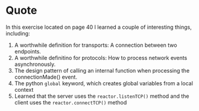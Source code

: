 # Quote
In this exercise located on page 40 I learned a couple of interesting things, including:

1. A worthwhile definition for transports: A connection between two endpoints.
2. A worthwhile definitino for protocols: How to process network events asynchronously.
3. The design pattern of calling an internal function when processing the connectionMade() event.
4. The python `global` keyword, which creates global variables from a local context
5. Learned that the server uses the `reactor.listenTCP()` method and the client uses the `reactor.connectTCP()` method


